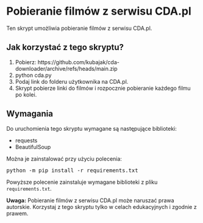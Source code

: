 <!DOCTYPE html>
<html lang="pl">
<head>
    <meta charset="UTF-8">
</head>
<body>
    <h1>Pobieranie filmów z serwisu CDA.pl</h1>
    <p>Ten skrypt umożliwia pobieranie filmów z serwisu CDA.pl.</p>
    <h2>Jak korzystać z tego skryptu?</h2>
    <ol>
        <li>Pobierz: https://github.com/kubajak/cda-downloader/archive/refs/heads/main.zip</li>
        <li>python cda.py</li>
        <li>Podaj link do folderu użytkownika na CDA.pl.</li>
        <li>Skrypt pobierze linki do filmów i rozpocznie pobieranie każdego filmu po kolei.</li>
    </ol>
    <h2>Wymagania</h2>
    <p>Do uruchomienia tego skryptu wymagane są następujące biblioteki:</p>
    <ul>
        <li>requests</li>
        <li>BeautifulSoup</li>
    </ul>
    <p>Można je zainstalować przy użyciu polecenia:</p>
    <pre>python -m pip install -r requirements.txt</pre>
    <p>Powyższe polecenie zainstaluje wymagane biblioteki z pliku <code>requirements.txt</code>.</p>
    <div>
        <strong>Uwaga:</strong> Pobieranie filmów z serwisu CDA.pl może naruszać prawa autorskie. Korzystaj z tego skryptu tylko w celach edukacyjnych i zgodnie z prawem.
    </div>
</body>
</html>
